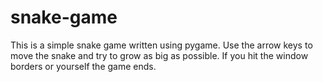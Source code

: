 # snake-game

This is a simple snake game written using pygame. Use the arrow keys to move the snake and try to grow as big as possible. If you hit the window borders or yourself the game ends.